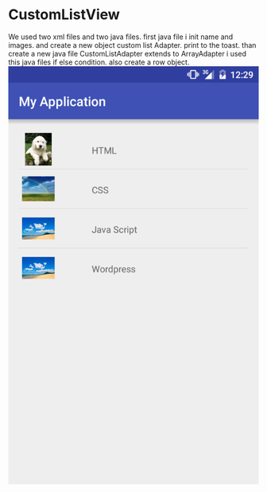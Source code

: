 # CustomListView
We used two xml files and two java files.
first java file i init name and images.
and create a new object custom list Adapter.
print to the toast.
than create a new java file CustomListAdapter extends to ArrayAdapter<String>
i used this java files if else condition.
also create a row object.
![alt tag](https://github.com/pranavmoyal/CustomListView/blob/master/Screenshot_20160727-122925.png)
